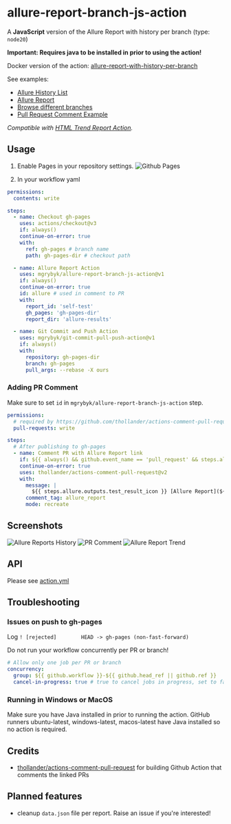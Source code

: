 # allure-report-branch-js-action

A **JavaScript** version of the Allure Report with history per branch (type: `node20`)

**Important: Requires java to be installed in prior to using the action!** 

Docker version of the action: [allure-report-with-history-per-branch](https://github.com/marketplace/actions/allure-report-with-history-per-branch)

See examples:

- [Allure History List](https://mgrybyk.github.io/allure-report-branch-js-action/allure-action/main/self-test/)
- [Allure Report](https://mgrybyk.github.io/allure-report-branch-js-action/allure-action/main/self-test/latest.html)
- [Browse different branches](https://mgrybyk.github.io/allure-report-branch-js-action/allure-action/)
- [Pull Request Comment Example](https://github.com/mgrybyk/allure-report-branch-js-action/pull/3)

*Compatible with [HTML Trend Report Action](https://github.com/marketplace/actions/publish-report-per-branch).*

## Usage

1. Enable Pages in your repository settings.
![Github Pages](docs/github_pages.png "Github Pages")

2. In your workflow yaml
```yaml
permissions:
  contents: write

steps:
  - name: Checkout gh-pages
    uses: actions/checkout@v3
    if: always()
    continue-on-error: true
    with:
      ref: gh-pages # branch name
      path: gh-pages-dir # checkout path

  - name: Allure Report Action
    uses: mgrybyk/allure-report-branch-js-action@v1
    if: always()
    continue-on-error: true
    id: allure # used in comment to PR
    with:
      report_id: 'self-test'
      gh_pages: 'gh-pages-dir'
      report_dir: 'allure-results'

  - name: Git Commit and Push Action
    uses: mgrybyk/git-commit-pull-push-action@v1
    if: always()
    with:
      repository: gh-pages-dir
      branch: gh-pages
      pull_args: --rebase -X ours
```

### Adding PR Comment

Make sure to set `id` in `mgrybyk/allure-report-branch-js-action` step.

```yaml
permissions:
  # required by https://github.com/thollander/actions-comment-pull-request
  pull-requests: write

steps:
  # After publishing to gh-pages
  - name: Comment PR with Allure Report link
    if: ${{ always() && github.event_name == 'pull_request' && steps.allure.outputs.report_url }}
    continue-on-error: true
    uses: thollander/actions-comment-pull-request@v2
    with:
      message: |
        ${{ steps.allure.outputs.test_result_icon }} [Allure Report](${{ steps.allure.outputs.report_url }}) | [History](${{ steps.allure.outputs.report_history_url }})
      comment_tag: allure_report
      mode: recreate
```

## Screenshots

![Allure Reports History](docs/allure_history.png "Allure Reports History")
![PR Comment](docs/pr_comment.png "PR Comment")
![Allure Report Trend](docs/allure_trend.png "Allure Report Trend")

## API

Please see [action.yml](./action.yml)

## Troubleshooting

### Issues on push to gh-pages

Log `! [rejected]        HEAD -> gh-pages (non-fast-forward)`

Do not run your workflow concurrently per PR or branch!
```yaml
# Allow only one job per PR or branch
concurrency:
  group: ${{ github.workflow }}-${{ github.head_ref || github.ref }}
  cancel-in-progress: true # true to cancel jobs in progress, set to false otherwise
```

### Running in Windows or MacOS

Make sure you have Java installed in prior to running the action.
GitHub runners ubuntu-latest, windows-latest, macos-latest have Java installed so no action is required.

## Credits

- [thollander/actions-comment-pull-request](https://github.com/thollander/actions-comment-pull-request) for building Github Action that comments the linked PRs

## Planned features

- cleanup `data.json` file per report. Raise an issue if you're interested!
